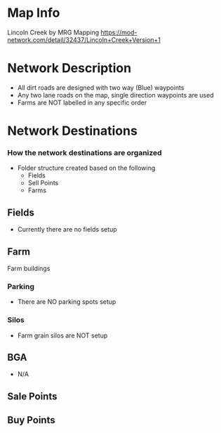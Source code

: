 # Map Info
Lincoln Creek by MRG Mapping
https://mod-network.com/detail/32437/Lincoln+Creek+Version+1

# Network Description
- All dirt roads are designed with two way (Blue) waypoints
- Any two lane roads on the map, single direction waypoints are used
- Farms are NOT labelled in any specific order

# Network Destinations
### How the network destinations are organized
- Folder structure created based on the following
	- Fields
	- Sell Points
	- Farms
	
## Fields
- Currently there are no fields setup

## Farm
Farm buildings

### Parking
- There are NO parking spots setup

### Silos
- Farm grain silos are NOT setup

## BGA
- N/A


## Sale Points


## Buy Points

